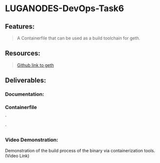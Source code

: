 # LUGANODES-DevOps-Task6

## Features:
> A Containerfile that can be used as a build toolchain for geth.

## Resources:

> [Github link to geth](https://github.com/ethereum/go-ethereum)

## Deliverables:

### Documentation: 
> 
### Containerfile 
`

`
### Video Demonstration: 
Demonstration of the build process of the binary via containerization tools. (Video Link)
